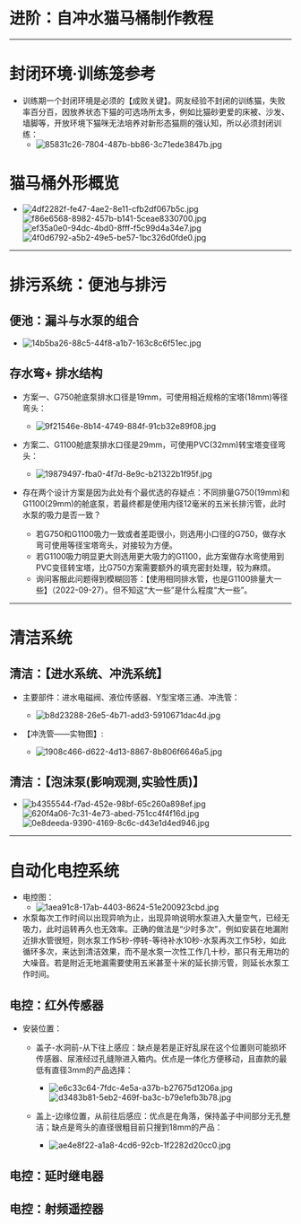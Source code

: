 # 进阶：自冲水猫马桶制作教程
---
# 封闭环境·训练笼参考
* 训练期一个封闭环境是必须的【成败关键】。网友经验不封闭的训练猫，失败率百分百，因放养状态下猫的可选场所太多，例如比猫砂更爱的床被、沙发、墙脚等，开放环境下猫咪无法培养对新形态猫厕的强认知，所以必须封闭训练：
    * ![85831c26-7804-487b-bb86-3c71ede3847b.jpg](自冲水猫马桶制作教程_files/85831c26-7804-487b-bb86-3c71ede3847b.jpg)


# 猫马桶外形概览
 * ![4df2282f-fe47-4ae2-8e11-cfb2df067b5c.jpg](自冲水猫马桶制作教程_files/4df2282f-fe47-4ae2-8e11-cfb2df067b5c.jpg) ![f86e6568-8982-457b-b141-5ceae8330700.jpg](自冲水猫马桶制作教程_files/f86e6568-8982-457b-b141-5ceae8330700.jpg)![ef35a0e0-94dc-4bd0-8fff-f5c99d4a34e7.jpg](自冲水猫马桶制作教程_files/ef35a0e0-94dc-4bd0-8fff-f5c99d4a34e7.jpg)![4f0d6792-a5b2-49e5-be57-1bc326d0fde0.jpg](自冲水猫马桶制作教程_files/4f0d6792-a5b2-49e5-be57-1bc326d0fde0.jpg)



---
# 排污系统：便池与排污
## 便池：漏斗与水泵的组合
* ![14b5ba26-88c5-44f8-a1b7-163c8c6f51ec.jpg](自冲水猫马桶制作教程_files/14b5ba26-88c5-44f8-a1b7-163c8c6f51ec.jpg)


## 存水弯+ 排水结构

* 方案一、G750舱底泵排水口径是19mm，可使用相近规格的宝塔(18mm)等径弯头：
    * ![9f21546e-8b14-4749-884f-91cb32e89f08.jpg](自冲水猫马桶制作教程_files/9f21546e-8b14-4749-884f-91cb32e89f08.jpg)

* 方案二、G1100舱底泵排水口径是29mm，可使用PVC(32mm)转宝塔变径弯头：
    * ![19879497-fba0-4f7d-8e9c-b21322b1f95f.jpg](自冲水猫马桶制作教程_files/19879497-fba0-4f7d-8e9c-b21322b1f95f.jpg)

* 存在两个设计方案是因为此处有个最优选的存疑点：不同排量G750(19mm)和G1100(29mm)的舱底泵，若最终都是使用内径12毫米的五米长排污管，此时水泵的吸力是否一致？
    * 若G750和G1100吸力一致或者差距很小，则选用小口径的G750，做存水弯可使用等径宝塔弯头，对接较为方便。
    * 若G1100吸力明显更大则选用更大吸力的G1100，此方案做存水弯使用到PVC变径转宝塔，比G750方案需要额外的填充密封处理，较为麻烦。
    * 询问客服此问题得到模糊回答：【使用相同排水管，也是G1100排量大一些】（2022-09-27）。但不知这“大一些”是什么程度“大一些”。


---
# 清洁系统
## 清洁：【进水系统、冲洗系统】
* 主要部件：进水电磁阀、液位传感器、Y型宝塔三通、冲洗管：
    * ![b8d23288-26e5-4b71-add3-5910671dac4d.jpg](自冲水猫马桶制作教程_files/b8d23288-26e5-4b71-add3-5910671dac4d.jpg)



* 【冲洗管——实物图】: 
    * ![1908c466-d622-4d13-8867-8b806f6646a5.jpg](自冲水猫马桶制作教程_files/1908c466-d622-4d13-8867-8b806f6646a5.jpg)

## 清洁：【泡沫泵(影响观测,实验性质)】
* ![b4355544-f7ad-452e-98bf-65c260a898ef.jpg](自冲水猫马桶制作教程_files/b4355544-f7ad-452e-98bf-65c260a898ef.jpg) ![620f4a06-7c31-4e73-abed-751cc4f4f16d.jpg](自冲水猫马桶制作教程_files/620f4a06-7c31-4e73-abed-751cc4f4f16d.jpg) ![0e8deeda-9390-4169-8c6c-d43e1d4ed946.jpg](自冲水猫马桶制作教程_files/0e8deeda-9390-4169-8c6c-d43e1d4ed946.jpg)




---
# 自动化电控系统
* 电控图：
     * ![1aea91c8-17ab-4403-8624-51e200923cbd.jpg](自冲水猫马桶制作教程_files/1aea91c8-17ab-4403-8624-51e200923cbd.jpg)
* 水泵每次工作时间以出现异响为止，出现异响说明水泵进入大量空气，已经无吸力，此时运转再久也无效率。正确的做法是“少时多次”，例如安装在地漏附近排水管很短，则水泵工作5秒-停转-等待补水10秒-水泵再次工作5秒，如此循环多次，来达到清洁效果，而不是水泵一次性工作几十秒，那只有无用功的大噪音。若是附近无地漏需要使用五米甚至十米的延长排污管，则延长水泵工作时间。

## 电控：红外传感器
* 安装位置：
    * 盖子-水洞前-从下往上感应：缺点是若是正好乱尿在这个位置则可能损坏传感器、尿液经过孔缝隙进入箱内。优点是一体化方便移动，且直款的最低有直径3mm的产品选择：
        * ![e6c33c64-7fdc-4e5a-a37b-b27675d1206a.jpg](自冲水猫马桶制作教程_files/e6c33c64-7fdc-4e5a-a37b-b27675d1206a.jpg)![d3483b81-5eb2-469f-ba3c-b79e1efb3b78.jpg](自冲水猫马桶制作教程_files/d3483b81-5eb2-469f-ba3c-b79e1efb3b78.jpg)
    
    * 盖上-边缘位置，从前往后感应：优点是在角落，保持盖子中间部分无孔整洁；缺点是弯头的直径很粗目前只搜到18mm的产品：
        * ![ae4e8f22-a1a8-4cd6-92cb-1f2282d20cc0.jpg](自冲水猫马桶制作教程_files/ae4e8f22-a1a8-4cd6-92cb-1f2282d20cc0.jpg)

## 电控：延时继电器
## 电控：射频遥控器



